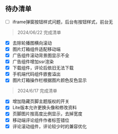## 待办清单

- [ ] iframe弹窗按钮样式问题，后台有按钮样式，前台无

> 2024/06/22 完成清单

- [x] 去除轮播图横向滚动
- [x] 图片灯箱组件适配移动端
- [x] 广告组件滚动背景图显示不全
- [x] 广告组件增加ssr渲染
- [x] 下载组件，评论后依旧无法下载
- [x] 手机端代码组件嵌套溢出
- [x] 图片灯箱操作栏根据图片颜色反色显示

> 2024/6/17 完成清单
  
- [x] 增加隐藏页脚主题版权的开关
- [x] Lite版本允许更换头像和修改资料
- [x] 页脚图片按高度比例显示，去掉宽度
- [x] 移动端评论组件作者标签错位
- [x] 评论滚动组件，评论较少时的兼容优化
